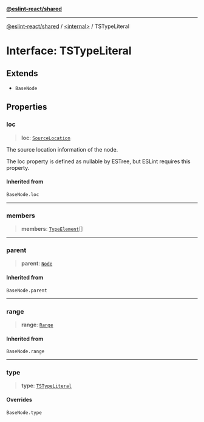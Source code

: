 [**@eslint-react/shared**](../../README.md)

***

[@eslint-react/shared](../../README.md) / [\<internal\>](../README.md) / TSTypeLiteral

# Interface: TSTypeLiteral

## Extends

- `BaseNode`

## Properties

### loc

> **loc**: [`SourceLocation`](SourceLocation.md)

The source location information of the node.

The loc property is defined as nullable by ESTree, but ESLint requires this property.

#### Inherited from

`BaseNode.loc`

***

### members

> **members**: [`TypeElement`](../type-aliases/TypeElement.md)[]

***

### parent

> **parent**: [`Node`](../type-aliases/Node.md)

#### Inherited from

`BaseNode.parent`

***

### range

> **range**: [`Range`](../type-aliases/Range.md)

#### Inherited from

`BaseNode.range`

***

### type

> **type**: [`TSTypeLiteral`](../README.md#tstypeliteral)

#### Overrides

`BaseNode.type`
